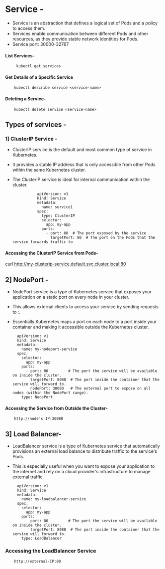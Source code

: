 # Service -
- Service is an abstraction that defines a logical set of Pods and a policy to access them.
- Services enable communication between different Pods and other resources, as they provide stable network identities for Pods.
- Service port: 30000-32767

#### List Services-

         kubectl get services

####  Get Details of a Specific Service

        kubectl describe service <service-name>

#### Deleting a Service-

        kubectl delete service <service-name>




## Types of services -

### 1] ClusterIP Service -
- ClusterIP service is the default and most common type of service in Kubernetes.
- It provides a stable IP address that is only accessible from other Pods within the same Kubernetes cluster.
- The ClusterIP service is ideal for internal communication within the cluster.

         
                 apiVersion: v1
                 kind: Service
                 metadata:
                   name: service1
                 spec:
                   type: ClusterIP  
                   selector:
                     app: my-app  
                   ports:
                     - port: 80  # The port exposed by the service
                       targetPort: 80  # The port on the Pods that the service forwards traffic to
                     




#### Accessing the ClusterIP Service from Pods-

curl http://my-clusterip-service.default.svc.cluster.local:80



## 2]  NodePort -
- NodePort service is a type of Kubernetes service that exposes your application on a static port on every node in your cluster.
- This allows external clients to access your service by sending requests to <NodeIP>:<NodePort>.
- Essentially Kubernetes maps a port on each node to a port inside your container and making it accessible outside the Kubernetes cluster.

        apiVersion: v1
        kind: Service
        metadata:
          name: my-nodeport-service
        spec:
          selector:
            app: my-app
          ports:
            - port: 80         # The port the service will be available on inside the cluster.
              targetPort: 8080  # The port inside the container that the service will forward to.
              nodePort: 30080   # The external port to expose on all nodes (within the NodePort range).
          type: NodePort      



#### Accessing the Service from Outside the Cluster-

        http://node's IP:30080


## 3] Load Balancer-
- LoadBalancer service is a type of Kubernetes service that automatically provisions an external load balance to distribute traffic to the service's Pods.
- This is especially useful when you want to expose your application to the internet and rely on a cloud provider's infrastructure to manage external traffic.


        apiVersion: v1
        kind: Service
        metadata:
          name: my-loadbalancer-service
        spec:
          selector:
            app: my-app
          ports:
              port: 80         # The port the service will be available on inside the cluster.
              targetPort: 8080  # The port inside the container that the service will forward to.
          type: LoadBalancer   


### Accessing the LoadBalancer Service
        http://external-IP:80







